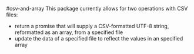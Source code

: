 #csv-and-array
This package currently allows for two operations with CSV files:
* return a promise that will supply a CSV-formatted UTF-8 string, reformatted as an array, from a specified file
* update the data of a specified file to reflect the values in an specified array